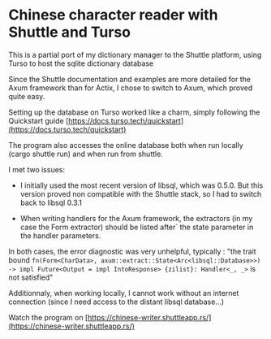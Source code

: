 # Chinese character reader with Shuttle and Turso

This is a partial port of my dictionary manager to the Shuttle platform, using Turso to host the sqlite dictionary database

Since the Shuttle documentation and examples are more detailed for the Axum framework than for Actix, I chose to switch to Axum, which proved quite easy.

Setting up the database on Turso worked like a charm, simply following the Quickstart guide [https://docs.turso.tech/quickstart](https://docs.turso.tech/quickstart)

The program also accesses the online database both when run locally (cargo shuttle run) and when run from shuttle.

I met two issues:

- I initially used the most recent version of libsql, which was 0.5.0. But this version proved non compatible with the Shuttle stack, so I had to switch back to libsql 0.3.1

- When writing handlers for the Axum framework, the extractors (in my case the Form extractor) should be listed after` the state parameter in the handler parameters.

In both cases, the error diagnostic was very unhelpful, typically :
"the trait bound `fn(Form<CharData>, axum::extract::State<Arc<libsql::Database>>) -> impl Future<Output = impl IntoResponse> {zilist}: Handler<_, _>` is not satisfied"

Additionnaly, when working locally, I cannot work without an internet connection (since I need access to the distant libsql database...)

Watch the program on [https://chinese-writer.shuttleapp.rs/](https://chinese-writer.shuttleapp.rs/)
